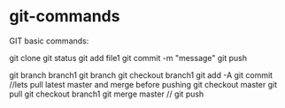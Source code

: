 # git-commands

GIT basic commands:

git clone
git status
git add file1
git commit -m "message"
git push


git branch branch1
git branch
git checkout branch1
git add -A
git commit 
//lets pull latest master and merge before pushing
git checkout master
git pull
git checkout branch1
git merge master
//
git push
